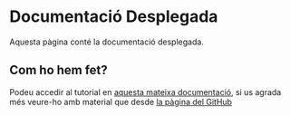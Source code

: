 # Documentació Desplegada

Aquesta pàgina conté la documentació desplegada.

## Com ho hem fet?

Podeu accedir al tutorial en [aquesta mateixa documentació](README.md), si us agrada més veure-ho amb material que desde [la pàgina del GitHub](https://github.com/ytturi/pygrn_xerrada_ansible/blob/master/taller/README.md)
